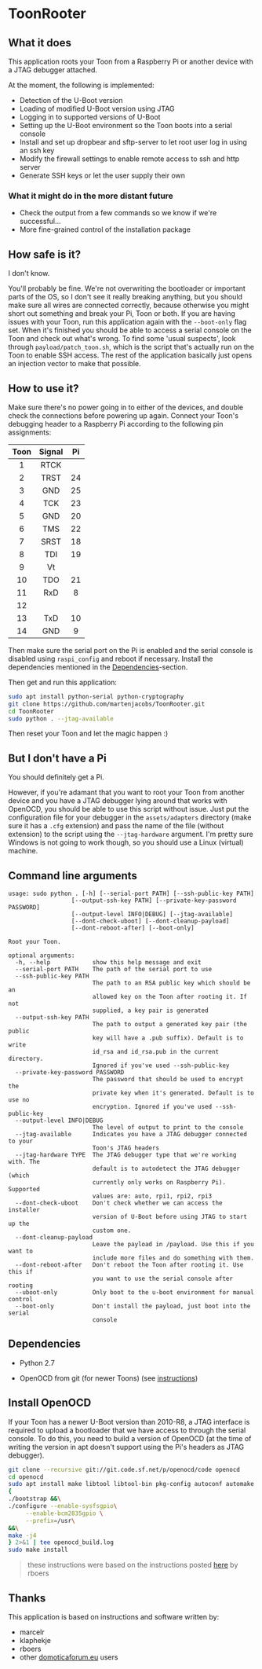 # ToonRooter

## What it does
This application roots your Toon from a Raspberry Pi or another device with a JTAG debugger attached.

At the moment, the following is implemented:
 - Detection of the U-Boot version
 - Loading of modified U-Boot version using JTAG
 - Logging in to supported versions of U-Boot
 - Setting up the U-Boot environment so the Toon boots into a serial console
 - Install and set up dropbear and sftp-server to let root user log in using an ssh key
 - Modify the firewall settings to enable remote access to ssh and http server
 - Generate SSH keys or let the user supply their own

### What it might do in the more distant future
 - Check the output from a few commands so we know if we're successful...
 - More fine-grained control of the installation package

## How safe is it?

I don't know.

You'll probably be fine. We're not overwriting the bootloader or important parts
of the OS, so I don't see it really breaking anything, but you should make sure all wires are connected
correctly, because otherwise you might short out something and break your Pi, Toon or both. If you are
having issues with your Toon, run this application again with the `--boot-only` flag set. When it's finished
you should be able to access a serial console on the Toon and check out what's wrong. To find some
'usual suspects', look through `payload/patch_toon.sh`, which is the script that's actually run on the Toon
to enable SSH access. The rest of the application basically just opens an injection vector to make that
possible.

## How to use it?

Make sure there's no power going in to either of the devices, and double check the connections
before powering up again.
Connect your Toon's debugging header to a Raspberry Pi according to the following pin assignments:

| Toon | Signal | Pi   |
|:----:|:------:|:----:|
|  1   |  RTCK  |      |
|  2   |  TRST  |  24  |
|  3   |  GND   |  25  |
|  4   |  TCK   |  23  |
|  5   |  GND   |  20  |
|  6   |  TMS   |  22  |
|  7   |  SRST  |  18  |
|  8   |  TDI   |  19  |
|  9   |  Vt    |      |
|  10  |  TDO   |  21  |
|  11  |  RxD   |  8   |
|  12  |        |      |
|  13  |  TxD   |  10  |
|  14  |  GND   |  9   |


Then make sure the serial port on the Pi is enabled and the serial console is disabled
using `raspi_config` and reboot if necessary. Install the dependencies mentioned in the
[Dependencies](#dependencies)-section.

Then get and run this application:
```bash
sudo apt install python-serial python-cryptography
git clone https://github.com/martenjacobs/ToonRooter.git
cd ToonRooter
sudo python . --jtag-available
```

Then reset your Toon and let the magic happen :)

## But I don't have a Pi

You should definitely get a Pi.

However, if you're adamant that you want to root your Toon from another device and
you have a JTAG debugger lying around that works with OpenOCD, you should be able to
use this script without issue. Just put the configuration file for your debugger in the
`assets/adapters` directory (make sure it has a `.cfg` extension) and pass the name
of the file (without extension) to the script using the `--jtag-hardware` argument.
I'm pretty sure Windows is not going to work though, so you should use a Linux
(virtual) machine.

## Command line arguments

```
usage: sudo python . [-h] [--serial-port PATH] [--ssh-public-key PATH]
                  [--output-ssh-key PATH] [--private-key-password PASSWORD]
                  [--output-level INFO|DEBUG] [--jtag-available]
                  [--dont-check-uboot] [--dont-cleanup-payload]
                  [--dont-reboot-after] [--boot-only]

Root your Toon.

optional arguments:
  -h, --help            show this help message and exit
  --serial-port PATH    The path of the serial port to use
  --ssh-public-key PATH
                        The path to an RSA public key which should be an
                        allowed key on the Toon after rooting it. If not
                        supplied, a key pair is generated
  --output-ssh-key PATH
                        The path to output a generated key pair (the public
                        key will have a .pub suffix). Default is to write
                        id_rsa and id_rsa.pub in the current directory.
                        Ignored if you've used --ssh-public-key
  --private-key-password PASSWORD
                        The password that should be used to encrypt the
                        private key when it's generated. Default is to use no
                        encryption. Ignored if you've used --ssh-public-key
  --output-level INFO|DEBUG
                        The level of output to print to the console
  --jtag-available      Indicates you have a JTAG debugger connected to your
                        Toon's JTAG headers
  --jtag-hardware TYPE  The JTAG debugger type that we're working with. The
                        default is to autodetect the JTAG debugger (which
                        currently only works on Raspberry Pi). Supported
                        values are: auto, rpi1, rpi2, rpi3
  --dont-check-uboot    Don't check whether we can access the installer
                        version of U-Boot before using JTAG to start up the
                        custom one.
  --dont-cleanup-payload
                        Leave the payload in /payload. Use this if you want to
                        include more files and do something with them.
  --dont-reboot-after   Don't reboot the Toon after rooting it. Use this if
                        you want to use the serial console after rooting
  --uboot-only          Only boot to the u-boot environment for manual control
  --boot-only           Don't install the payload, just boot into the serial
                        console
```

## Dependencies

- Python 2.7

- OpenOCD from git (for newer Toons) (see [instructions](#install-openocd))

## Install OpenOCD
If your Toon has a newer U-Boot version than 2010-R8, a JTAG interface is required to
upload a bootloader that we have access to through the serial console. To do this,
you need to build a version of OpenOCD (at the time of writing the version in apt
doesn't support using the Pi's headers as JTAG debugger).

```bash
git clone --recursive git://git.code.sf.net/p/openocd/code openocd
cd openocd
sudo apt install make libtool libtool-bin pkg-config autoconf automake texinfo libusb-1.0 libusb-dev
{
./bootstrap &&\
./configure --enable-sysfsgpio\
     --enable-bcm2835gpio \
     --prefix=/usr\
&&\
make -j4
} 2>&1 | tee openocd_build.log
sudo make install
```
> these instructions were based on the instructions posted [here](https://www.domoticaforum.eu/viewtopic.php?f=87&t=11230&start=210#p83745) by rboers

## Thanks
This application is based on instructions and software written by:
- marcelr
- klaphekje
- rboers
- other [domoticaforum.eu](https://www.domoticaforum.eu/viewtopic.php?f=101&t=11999) users
